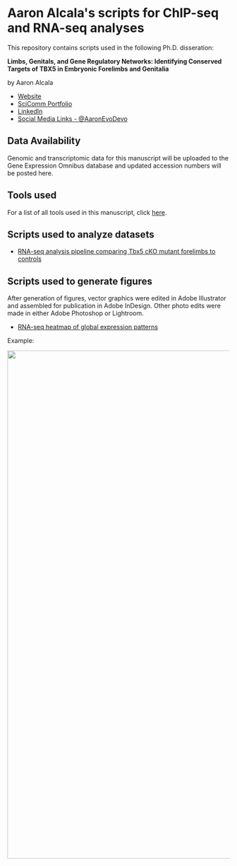 # Aaron Alcala's scripts for ChIP-seq and RNA-seq analyses

This repository contains scripts used in the following Ph.D. disseration:

**Limbs, Genitals, and Gene Regulatory Networks: Identifying Conserved Targets of TBX5 in Embryonic Forelimbs and Genitalia**

by Aaron Alcala

* [Website](https://aaronevodevo.wixsite.com/aaronevodevo)
* [SciComm Portfolio](https://aaronalcala.myportfolio.com/)
* [LinkedIn](https://www.linkedin.com/in/aaronalcala/)
* [Social Media Links - @AaronEvoDevo](https://linktr.ee/AaronAlcala)


Data Availability
----------------------------------------------------------------------
Genomic and transcriptomic data for this manuscript will be uploaded to the Gene Expression Omnibus database and updated accession numbers will be posted here.

Tools used
----------------------------------------------------------------------
For a list of all tools used in this manuscript, click [here](https://github.com/gene-drive/Tbx5-forelimb-genital/blob/dfc5a543b5424ec37137c334c8c0e40bd56f428c/Tools-Used.md).


Scripts used to analyze datasets
----------------------------------------------------------------------
* [RNA-seq analysis pipeline comparing Tbx5 cKO mutant forelimbs to controls](https://github.com/gene-drive/Tbx5-forelimb-genital/blob/0f1495034ecddadd38e2a0d3b8b86137538618a0/Scripts/RNA-seq%20pipeline_DESeq2%20analysis%20and%20visualization_Forelimb%20Tbx5%20mutants%20vs%20controls.R)


Scripts used to generate figures
----------------------------------------------------------------------
After generation of figures, vector graphics were edited in Adobe Illustrator and assembled for publication in Adobe InDesign. Other photo edits were made in either Adobe Photoshop or Lightroom.

* [RNA-seq heatmap of global expression patterns](https://github.com/gene-drive/Tbx5-forelimb-genital/blob/c0ce5ca716ffceeba932c64339724f6eb468934b/Scripts/Heatmaps_RNA-seq.R)

Example:

<img width="1150" src="https://user-images.githubusercontent.com/61433004/231803053-dba321dc-dd72-4ceb-a44d-68cfe83c39bb.jpg">
